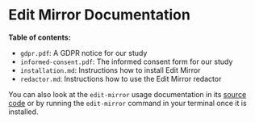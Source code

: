 # Edit Mirror Documentation

**Table of contents:**
- `gdpr.pdf`: A GDPR notice for our study
- `informed-consent.pdf`: The informed consent form for our study
- `installation.md`: Instructions how to install Edit Mirror
- `redactor.md`: Instructions how to use the Edit Mirror redactor

You can also look at the `edit-mirror` usage documentation in its
[source code](../edit-mirror.sh) or by running the `edit-mirror` command in your
terminal once it is installed.
